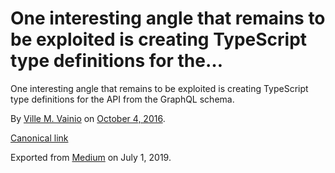 # One interesting angle that remains to be exploited is creating TypeScript type definitions for the…

One interesting angle that remains to be exploited is creating TypeScript type definitions for the API from the GraphQL schema.

By [Ville M. Vainio](https://medium.com/@vivainio) on [October 4, 2016](https://medium.com/p/4f18a6371d3f).

[Canonical link](https://medium.com/@vivainio/one-interesting-angle-that-remains-to-be-exploited-is-creating-typescript-type-definitions-for-the-4f18a6371d3f)

Exported from [Medium](https://medium.com) on July 1, 2019.